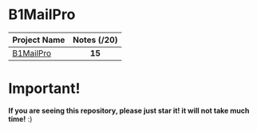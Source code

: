 # B1MailPro

| Project Name                                                                                                         |Notes (/20)|
| -------------------------------------------------------------------------------------------------------------------- |:------:|
| [B1MailPro](https://github.com/Paul-Marie/B1MailPro/blob/master/B1-P1-mail-pro-prenom.nom-Ville.docx)   | **15**  |

# Important!
**If you are seeing this repository, please just star it! it will not take much time!** :)
